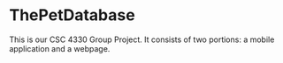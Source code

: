 # ThePetDatabase
This is our CSC 4330 Group Project. It consists of two portions: a mobile application and a webpage.
